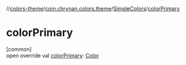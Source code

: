 //[colors-theme](../../../index.md)/[com.chrynan.colors.theme](../index.md)/[SimpleColors](index.md)/[colorPrimary](color-primary.md)

# colorPrimary

[common]\
open override val [colorPrimary](color-primary.md): [Color](../../../../colors-core/colors-core/com.chrynan.colors/-color/index.md)
